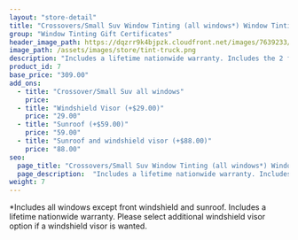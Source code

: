 ```yaml
---
layout: "store-detail"
title: "Crossovers/Small Suv Window Tinting (all windows*) Window Tinting Gift Certificate"
group: "Window Tinting Gift Certificates"
header_image_path: https://dqzrr9k4bjpzk.cloudfront.net/images/7639233/347062809.jpg
image_path: /assets/images/store/tint-truck.png
description: "Includes a lifetime nationwide warranty. Includes the 2 front door windows and rear solid window tint."
product_id: 7
base_price: "309.00"
add_ons:
  - title: "Crossover/​Small Suv all windows"
    price:
  - title: "Windshield Visor (+$29.00)"
    price: "29.00"
  - title: "Sunroof (+$59.00)"
    price: "59.00"    
  - title: "Sunroof and windshield visor (+$88.00)"
    price: "88.00"
seo:
  page_title: "Crossovers/Small Suv Window Tinting (all windows*) Window Tinting Gift Certificate"
  page_description:  "Includes a lifetime nationwide warranty. Includes the 2 front door windows and rear solid window tint."
weight: 7
---
```

*Includes all windows except front windshield and sunroof. Includes a lifetime nationwide warranty. Please select additional windshield visor option if a windshield visor is wanted.
